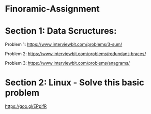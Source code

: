 # Finoramic-Assignment

# Section 1: Data Scructures:

Problem 1: https://www.interviewbit.com/problems/3-sum/

Problem 2: https://www.interviewbit.com/problems/redundant-braces/

Problem 3: https://www.interviewbit.com/problems/anagrams/

# Section 2: Linux - Solve this basic problem

https://goo.gl/EPpifR
